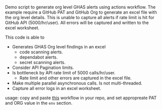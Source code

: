 Demo script to generate org level GHAS alerts using actions workflow. The example require a GitHub PAT and GitHub Org to generate an excel file with the org level details. This is unable to capture all alerts if rate limit is hit for GitHub API (5000/hr/user). All errors will be captured and written to the excel worksheet. 

This code is able to 
* Generates GHAS Org level findings in an excel 
  * code scanning alerts.
  * dependabot alerts.
  * secret scanning alerts.
* Consider API Pagination limits.
* Is bottleneck by API rate limit of 5000 calls/hr/user. 
  * Rate limit and other errors are captured in the excel file.
* Make multiple parallel asynchronous calls. Is not multi-threaded. 
* Capture all error logs in an excel worksheet.

usage: copy and paste [this](https://github.com/amitgupta7/node-async/blob/master/.github/workflows/run-test.yml) workflow in your repo, and set appropreate PAT and ORG value in the `env` section.

